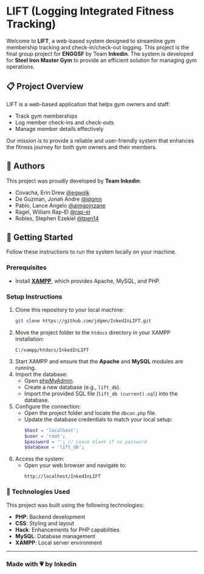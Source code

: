 # LIFT (Logging Integrated Fitness Tracking)

Welcome to **LIFT**, a web-based system designed to streamline gym membership tracking and check-in/check-out logging. This project is the final group project for **ENGGSF** by Team **Inkedin**. The system is developed for **Steel Iron Master Gym** to provide an efficient solution for managing gym operations.


## 📋 Project Overview

LIFT is a web-based application that helps gym owners and staff:
- Track gym memberships
- Log member check-ins and check-outs
- Manage member details effectively

Our mission is to provide a reliable and user-friendly system that enhances the fitness journey for both gym owners and their members.


## 👥 Authors

This project was proudly developed by **Team Inkedin**:
- Covacha, Erin Drew [@egwolk](https://github.com/egwolk)
- De Guzman, Jonah Andre [@jdgmn](https://github.com/jdgmn)
- Pablo, Lance Angelo [@aimgoinzane](https://github.com/aimgoinzane)
- Ragel, William Rap-El [@rap-el](https://github.com/rap-el)
- Robles, Stephen Ezekiel [@tpen14](https://github.com/tpen14)


## 🚀 Getting Started

Follow these instructions to run the system locally on your machine.

### Prerequisites
- Install **[XAMPP](https://www.apachefriends.org/index.html)**, which provides Apache, MySQL, and PHP.

### Setup Instructions
1. Clone this repository to your local machine:
   ```bash
   git clone https://github.com/jdgmn/InkedInLIFT.git
   ```
2. Move the project folder to the `htdocs` directory in your XAMPP installation: 
    ```plaintext
    C:/xampp/htdocs/InkedInLIFT
    ```
3. Start XAMPP and ensure that the **Apache** and **MySQL** modules are running.
4. Import the database:
   - Open [phpMyAdmin](http://localhost/phpmyadmin/).
   - Create a new database (e.g., `lift_db`).
   - Import the provided SQL file (`lift_db (current).sql`) into the database.
5. Configure the connection:
   - Open the project folder and locate the `dbcon.php` file.
   - Update the database credentials to match your local setup:
     ```php
     $host = 'localhost';
     $user = 'root';
     $password = ''; // Leave blank if no password
     $database = 'lift_db';
     ```
6. Access the system:
   - Open your web browser and navigate to:
     ```plaintext
     http://localhost/InkedInLIFT
     ```

### 🔧 Technologies Used

This project was built using the following technologies:
- **PHP**: Backend development
- **CSS**: Styling and layout
- **Hack**: Enhancements for PHP capabilities
- **MySQL**: Database management
- **XAMPP**: Local server environment

---

### Made with 💗 by Inkedin
